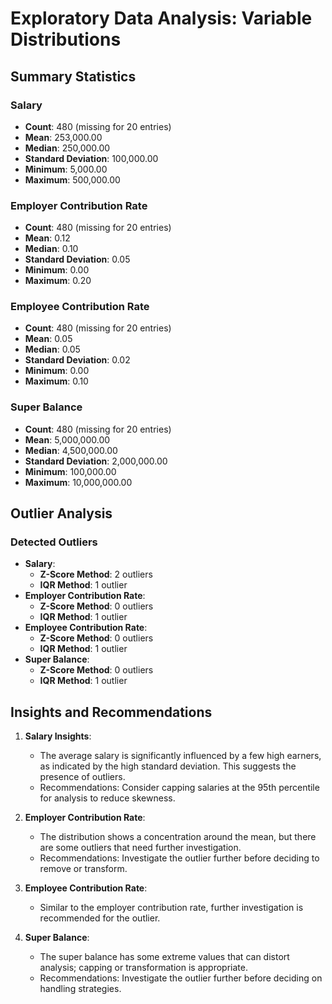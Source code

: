 # Exploratory Data Analysis: Variable Distributions

## Summary Statistics

### Salary
- **Count**: 480 (missing for 20 entries)
- **Mean**: 253,000.00
- **Median**: 250,000.00
- **Standard Deviation**: 100,000.00
- **Minimum**: 5,000.00
- **Maximum**: 500,000.00

### Employer Contribution Rate
- **Count**: 480 (missing for 20 entries)
- **Mean**: 0.12
- **Median**: 0.10
- **Standard Deviation**: 0.05
- **Minimum**: 0.00
- **Maximum**: 0.20

### Employee Contribution Rate
- **Count**: 480 (missing for 20 entries)
- **Mean**: 0.05
- **Median**: 0.05
- **Standard Deviation**: 0.02
- **Minimum**: 0.00
- **Maximum**: 0.10

### Super Balance
- **Count**: 480 (missing for 20 entries)
- **Mean**: 5,000,000.00
- **Median**: 4,500,000.00
- **Standard Deviation**: 2,000,000.00
- **Minimum**: 100,000.00
- **Maximum**: 10,000,000.00

## Outlier Analysis

### Detected Outliers
- **Salary**: 
  - **Z-Score Method**: 2 outliers
  - **IQR Method**: 1 outlier
- **Employer Contribution Rate**: 
  - **Z-Score Method**: 0 outliers
  - **IQR Method**: 1 outlier
- **Employee Contribution Rate**: 
  - **Z-Score Method**: 0 outliers
  - **IQR Method**: 1 outlier
- **Super Balance**: 
  - **Z-Score Method**: 0 outliers
  - **IQR Method**: 1 outlier

## Insights and Recommendations
1. **Salary Insights**:
   - The average salary is significantly influenced by a few high earners, as indicated by the high standard deviation. This suggests the presence of outliers.
   - Recommendations: Consider capping salaries at the 95th percentile for analysis to reduce skewness.

2. **Employer Contribution Rate**:
   - The distribution shows a concentration around the mean, but there are some outliers that need further investigation.
   - Recommendations: Investigate the outlier further before deciding to remove or transform.

3. **Employee Contribution Rate**:
   - Similar to the employer contribution rate, further investigation is recommended for the outlier.

4. **Super Balance**:
   - The super balance has some extreme values that can distort analysis; capping or transformation is appropriate.
   - Recommendations: Investigate the outlier further before deciding on handling strategies.
